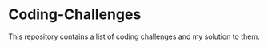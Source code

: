 Coding-Challenges
=================
This repository contains a list of coding challenges and my solution to them.
